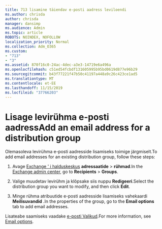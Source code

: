```yaml
---
title: 713 lisamine täiendav e-posti aadress leviloendi
ms.author: chrisda
author: chrisda
manager: dansimp
ms.audience: Admin
ms.topic: article
ROBOTS: NOINDEX, NOFOLLOW
localization_priority: Normal
ms.collection: Adm_O365
ms.custom:
- "713"
- "3"
ms.assetid: 870f16c0-24ac-4dec-a3e3-14719e6a496a
ms.openlocfilehash: c51ed54fcbdf131605995b95bd0619d877e96b29
ms.sourcegitcommit: b43f77221f47b50c41197a448a9c26c423ce1ad5
ms.translationtype: MT
ms.contentlocale: et-EE
ms.lasthandoff: 11/15/2019
ms.locfileid: "37766203"
---
```

# <a name="add-an-email-address-for-a-distribution-group"></a><span data-ttu-id="569f7-102">Lisage levirühma e-posti aadress</span><span class="sxs-lookup"><span data-stu-id="569f7-102">Add an email address for a distribution group</span></span>

<span data-ttu-id="569f7-103">Olemasoleva levirühma e-posti aadresside lisamiseks toimige järgmiselt.</span><span class="sxs-lookup"><span data-stu-id="569f7-103">To add email addresses for an existing distribution group, follow these steps:</span></span>

1. <span data-ttu-id="569f7-104">Avage [Exchange ' i halduskeskus](https://outlook.office365.com/ecp/) **adressaatide** \> **rühmad**.</span><span class="sxs-lookup"><span data-stu-id="569f7-104">In the [Exchange admin center](https://outlook.office365.com/ecp/), go to **Recipients** \> **Groups**.</span></span>

2. <span data-ttu-id="569f7-105">Valige muudetav levirühm ja klõpsake siis nuppu **Redigeeri**.</span><span class="sxs-lookup"><span data-stu-id="569f7-105">Select the distribution group you want to modify, and then click **Edit**.</span></span>

3. <span data-ttu-id="569f7-106">Minge rühma atribuutide e-posti aadresside lisamiseks vahekaardi **Meilisuvandid** .</span><span class="sxs-lookup"><span data-stu-id="569f7-106">In the properties of the group, go to the **Email options** tab to add email addresses.</span></span> 

<span data-ttu-id="569f7-107">Lisateabe saamiseks vaadake [e-posti Valikud](https://technet.microsoft.com/library/bb124513.aspx#emailoptions).</span><span class="sxs-lookup"><span data-stu-id="569f7-107">For more information, see [Email options](https://technet.microsoft.com/library/bb124513.aspx#emailoptions).</span></span>
